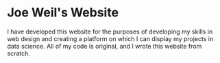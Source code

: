 # Joe Weil's Website
 I have developed this website for the purposes of developing my skills in web design and creating a platform on which I can display my projects in data science. All of my code is original, and I wrote this website from scratch. 
